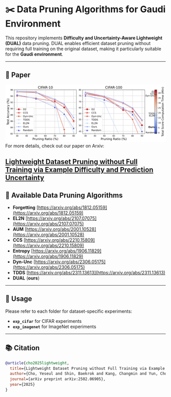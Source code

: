 # ✂️ Data Pruning Algorithms for Gaudi Environment  

This repository implements **Difficulty and Uncertainty-Aware Lightweight (DUAL)** data pruning. DUAL enables efficient dataset pruning without requiring full training on the original dataset, making it particularly suitable for the **Gaudi environment**.  

---
## 📄 Paper
![DUAL Performance](./main_plot.png)
For more details, check out our paper on Arxiv: 

[Lightweight Dataset Pruning without Full Training via
Example Difficulty and Prediction Uncertainty](https://arxiv.org/abs/2502.06905)
---

## 📌 Available Data Pruning Algorithms  
- **Forgetting**  [https://arxiv.org/abs/1812.05159](https://arxiv.org/abs/1812.05159)
- **EL2N**  [https://arxiv.org/abs/2107.07075](https://arxiv.org/abs/2107.07075)
- **AUM**  [https://arxiv.org/abs/2001.10528](https://arxiv.org/abs/2001.10528)
- **CCS**  [https://arxiv.org/abs/2210.15809](https://arxiv.org/abs/2210.15809)
- **Entropy**  [https://arxiv.org/abs/1906.11829](https://arxiv.org/abs/1906.11829)
- **Dyn-Unc**  [https://arxiv.org/abs/2306.05175](https://arxiv.org/abs/2306.05175)
- **TDDS**  [https://arxiv.org/abs/2311.13613](https://arxiv.org/abs/2311.13613)
- **DUAL** (**ours**)  

---
## 🚀 Usage  

Please refer to each folder for dataset-specific experiments:  
- **`exp_cifar`** for CIFAR experiments  
- **`exp_imagenet`** for ImageNet experiments  

---
## 📚 Citation
```bibtex
@article{cho2025lightweight,
  title={Lightweight Dataset Pruning without Full Training via Example Difficulty and Prediction Uncertainty},
  author={Cho, Yeseul and Shin, Baekrok and Kang, Changmin and Yun, Chulhee},
  journal={arXiv preprint arXiv:2502.06905},
  year={2025}
}
```

